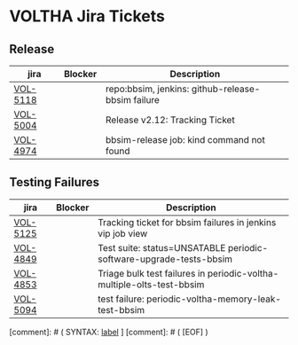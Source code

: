 VOLTHA Jira Tickets
===================

Release
-------

| jira | Blocker | Description |
| -----| ------- | ------------|
| [VOL-5118](https://jira.opencord.org/browse/VOL-5118) | | repo:bbsim, jenkins: github-release-bbsim failure |
| [VOL-5004](https://jira.opencord.org/browse/VOL-5004) | | Release v2.12: Tracking Ticket |
| [VOL-4974](https://jira.opencord.org/browse/VOL-4974) | | bbsim-release job: kind command not found |

Testing Failures
----------------

| jira | Blocker | Description |
| -----| ------- | ------------|
| [VOL-5125](https://jira.opencord.org/browse/VOL-5125) | | Tracking ticket for bbsim failures in jenkins vip job view |
| [VOL-4849](https://jira.opencord.org/browse/VOL-4849) | | Test suite: status=UNSATABLE periodic-software-upgrade-tests-bbsim |
| [VOL-4853](https://jira.opencord.org/browse/VOL-4853) | | Triage bulk test failures in periodic-voltha-multiple-olts-test-bbsim |
| [VOL-5094](https://jira.opencord.org/browse/VOL-5094) | | test failure: periodic-voltha-memory-leak-test-bbsim |
    
[comment]: # ( SYNTAX: [label](url) ]
[comment]: # ( [EOF] )
